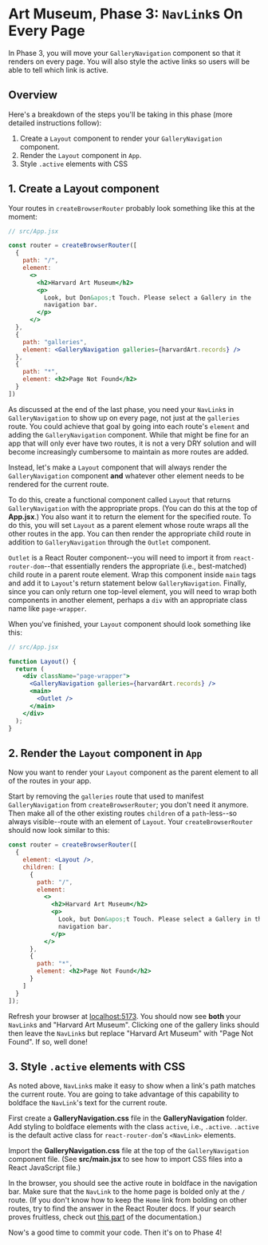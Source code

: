 # Art Museum, Phase 3: `NavLink`s On Every Page

In Phase 3, you will move your `GalleryNavigation` component so that it renders
on every page. You will also style the active links so users will be able to
tell which link is active.

## Overview

Here's a breakdown of the steps you'll be taking in this phase (more detailed
instructions follow):

1. Create a `Layout` component to render your `GalleryNavigation` component.
2. Render the `Layout` component in `App`.
3. Style `.active` elements with CSS

## 1. Create a Layout component

Your routes in `createBrowserRouter` probably look something like this at the
moment:

```jsx
// src/App.jsx

const router = createBrowserRouter([
  {
    path: "/", 
    element: 
      <>
        <h2>Harvard Art Museum</h2>
        <p>
          Look, but Don&apos;t Touch. Please select a Gallery in the
          navigation bar.
        </p>
      </>
  },
  { 
    path: "galleries", 
    element: <GalleryNavigation galleries={harvardArt.records} />
  },
  { 
    path: "*",
    element: <h2>Page Not Found</h2>
  }
])
```

As discussed at the end of the last phase, you need your `NavLink`s in
`GalleryNavigation` to show up on every page, not just at the `galleries` route.
You could achieve that goal by going into each route's `element` and adding the
`GalleryNavigation` component. While that might be fine for an app that will
only ever have two routes, it is not a very DRY solution and will become
increasingly cumbersome to maintain as more routes are added.

Instead, let's make a `Layout` component that will always render the
`GalleryNavigation` component **and** whatever other element needs to be
rendered for the current route.

To do this, create a functional component called `Layout` that returns
`GalleryNavigation` with the appropriate props. (You can do this at the top of
__App.jsx__.) You also want it to return the element for the specified route. To
do this, you will set `Layout` as a parent element whose route wraps all the
other routes in the app. You can then render the appropriate child route in
addition to `GalleryNavigation` through the `Outlet` component.

`Outlet` is a React Router component--you will need to import it from
`react-router-dom`--that essentially renders the appropriate (i.e.,
best-matched) child route in a parent route element. Wrap this component inside
`main` tags and add it to `Layout`'s return statement below `GalleryNavigation`.
Finally, since you can only return one top-level element, you will need to wrap
both components in another element, perhaps a `div` with an appropriate
class name like `page-wrapper`.

When you've finished, your `Layout` component should look something like this:

```jsx
// src/App.jsx

function Layout() {
  return (
    <div className="page-wrapper">
      <GalleryNavigation galleries={harvardArt.records} />
      <main>
        <Outlet />
      </main>
    </div>
  );
}
```

## 2. Render the `Layout` component in `App`

Now you want to render your `Layout` component as the parent element to all of
the routes in your app.

Start by removing the `galleries` route that used to manifest
`GalleryNavigation` from `createBrowserRouter`; you don't need it anymore. Then
make all of the other existing routes `children` of a `path`-less--so always
visible--route with an element of `Layout`. Your `createBrowserRouter` should
now look similar to this:

```jsx
const router = createBrowserRouter([
  {
    element: <Layout />,
    children: [
      {
        path: "/", 
        element: 
          <>
            <h2>Harvard Art Museum</h2>
            <p>
              Look, but Don&apos;t Touch. Please select a Gallery in the
              navigation bar.
            </p>
          </>
      },
      { 
        path: "*",
        element: <h2>Page Not Found</h2>
      }
    ]
  }
]);
```

Refresh your browser at [localhost:5173]. You should now see **both** your
`NavLink`s and "Harvard Art Museum". Clicking one of the gallery links should
then leave the `NavLink`s but replace "Harvard Art Museum" with "Page Not
Found". If so, well done!

## 3. Style `.active` elements with CSS

As noted above, `NavLink`s make it easy to show when a link's path matches the
current route. You are going to take advantage of this capability to boldface
the `NavLink`'s text for the current route.

First create a __GalleryNavigation.css__ file in the __GalleryNavigation__
folder. Add styling to boldface elements with the class `active`, i.e.,
`.active`. `.active` is the default active class for `react-router-dom`'s
`<NavLink>` elements.

Import the __GalleryNavigation.css__ file at the top of the
`GalleryNavigation` component file. (See __src/main.jsx__ to see how to import
CSS files into a React JavaScript file.)

In the browser, you should see the active route in boldface in the navigation
bar. Make sure that the `NavLink` to the home page is bolded only at the `/`
route. (If you don't know how to keep the `Home` link from bolding on other
routes, try to find the answer in the React Router docs. If your search proves
fruitless, check out [this part] of the documentation.)

Now's a good time to commit your code. Then it's on to Phase 4!

[localhost:5173]: http://localhost:5173
[this part]: https://reactrouter.com/en/main/components/nav-link#end
